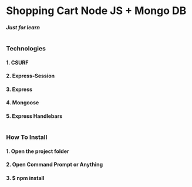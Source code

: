 # Shopping Cart Node JS + Mongo DB
##### Just for learn
#
### Technologies
#### 1. CSURF
#### 2. Express-Session
#### 3. Express
#### 4. Mongoose
#### 5. Express Handlebars
#
### How To Install
#### 1. Open the project folder
#### 2. Open Command Prompt or Anything
#### 3. $ npm install
